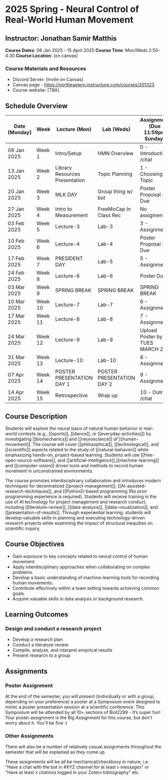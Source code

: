 # 2025 Spring - Neural Control of Real-World Human Movement

## Instructor: Jonathan Samir Matthis
 **Course Dates**: 06 Jan 2025 - 15 April 2025
 **Course Time**: Mon/Weds 2:50-4:30
 **Course Location**: (on canvas)

### Course Materials and Resources
- Discord Server: (Invite on Canvas)
- Canvas page - https://northeastern.instructure.com/courses/201323
- Course website: [TBA]

## Schedule Overview

| Date (Monday) | Week    | Lecture (Mon)                     | Lab (Weds)                 | Assignment (Due 11:59pm Sunday) |
| ------------- | ------- | --------------------------------- | -------------------------- | ------------------------------- |
| 06 Jan 2025   | Week 1  | Intro/Setup                       | HMN Overview               | 0 - Introduction /chat          |
| 13 Jan 2025   | Week 2  | Library Resources Presentation    | Topic Planning             | 1 - Choosing a Topic            | 
| 20 Jan 2025   | Week 3  | MLK DAY                           | Group thing w/ bot         | Poster Proposal #1 Due          |
| 27 Jan 2025   | Week 4  | Intro to Measurement              | FreeMoCap In Class Rec     | No assigment                    |
| 03 Feb 2025   | Week 5  | Lecture-3                         | Lab-3                      | 3 - Assignment                  |
| 10 Feb 2025   | Week 6  | Lecture-4                         | Lab-4                      | Poster Proposal #2 Due          |
| 17 Feb 2025   | Week 7  | PRESIDENT DAY                     | Lab-5                      | 5 - Assignment                  |
| 24 Feb 2025   | Week 8  | Lecture-6                         | Lab-6                      | Poster Due!                     |
| 03 Mar 2025   | Week 9  | SPRING BREAK                      | SPRING BREAK               | SPRING BREAK                    |
| 10 Mar 2025   | Week 10 | Lecture-7                         | Lab-7                      | 6 - Assignment                  |
| 17 Mar 2025   | Week 11 | Lecture-8                         | Lab-8                      | 7 - Assignment                  |
| 24 Mar 2025   | Week 12 | Lecture-9                         | Lab-9                      | Upload Poster by TUES MARCH 25  |
| 31 Mar 2025   | Week 13 | Lecture-10                        | Lab-10                     | 8 - Assignment                  |
| 07 Apr 2025   | Week 14 | POSTER PRESENTATION DAY 1         | POSTER PRESENTATION DAY 2  | 9 - Assignment                  |
| 14 Apr 2025   | Week 15 | Retrospective                     | Wrap up                    | 10 - Outro /chat                |


## Course Description
Students will explore the neural basis of natural human behavior in real-world contexts (e.g., [[sports]], [[dance]], or [[everyday-activities]]) by investigating  [[biomechanics]] and  [[neuroscience]] of [[human-movement]]. The course will cover [[philosophical]], [[technological]], and [[scientific]] aspects related to the study of [[natural-behavior]] while emphasizing hands-on, project-based learning. Students will use [[free-open-source-software]], and [[artificial-intelligence]],[[machine-learning]] and [[computer-vision]] driven tools and methods to record human movement in unconstrained environments.

The course promotes interdisciplinary collaboration and introduces modern techniques for decentralized [[project-management]], [[AI-assisted-research-techniques]], and [[Python]]-based programming (No prior programming experience is required). Students will receive training in the use of AI technology for project management and research conduct, including [[literature-review]], [[data-analysis]], [[data-visualization]], and [[presentation-of-results]]. Through experiential learning, students will develop valuable skills in planning and executing technology-driven research projects while examining the impact of structural inequities on scientific inquiry.

    
## Course Objectives
- Gain exposure to key concepts related to neural control of human movement.
- Apply interdisciplinary approaches when collaborating on complex problems.
- Develop a basic understanding of machine-learning tools for recording human movements.
- Contribute effectively within a team setting towards achieving common goals.
- Acquire valuable skills in data analysis or background research.

## Learning Outcomes
### Design and conduct a research project
- Develop a research plan
- Conduct a literature review
- Compile, analyze, and interpret empirical results
- Present research to a group

## Assignments 

### Poster Assignment

At the end of the semester, you will present (individually or with a group, depending on your preference) a poster at a Symposium event designed to mimic a poster presentation session at a scientific conference. This Symposium will be attended by all 10+ sections of Biol2299 - It’s super fun! Your poster assignment is the Big Assignment for this course, but don't worry about it. You'll be fine :)  

### Other Assignments

There will also be a number of relatively casual assignments throughout the semester that will be explained as they come up. 

These assignments will be all be mechanical/checkboxy in nature, i.e.  "Have a chat with the bot in #XYZ channel for at least `n` messages" or "Have at least `X` citations logged in your Zotero bibliography" etc. 